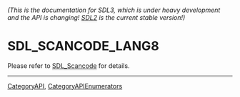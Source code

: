 ###### (This is the documentation for SDL3, which is under heavy development and the API is changing! [SDL2](https://wiki.libsdl.org/SDL2/) is the current stable version!)
# SDL_SCANCODE_LANG8

Please refer to [SDL_Scancode](SDL_Scancode) for details.

----
[CategoryAPI](CategoryAPI), [CategoryAPIEnumerators](CategoryAPIEnumerators)

